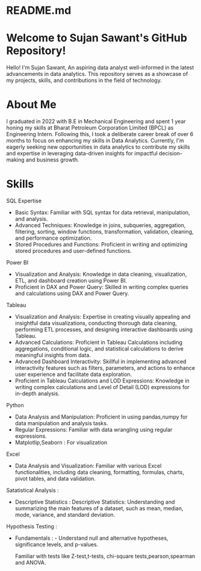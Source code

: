 # README.md

# Welcome to Sujan Sawant's GitHub Repository!
Hello! I'm Sujan Sawant, An aspiring data analyst well-informed in the latest advancements in data analytics. This repository serves as a showcase of my projects, skills, and contributions in the field of technology.

# About Me
I graduated in 2022 with B.E in Mechanical Engineering and spent 1 year honing my skills at Bharat Petroleum Corporation Limited (BPCL) as Engineering Intern. Following this, I took a deliberate career break of over 6 months to focus on enhancing my skills in Data Analytics. Currently, I'm eagerly seeking new opportunities in data analytics to contribute my skills and expertise in leveraging data-driven insights for impactful decision-making and business growth.

# Skills

SQL Expertise

- Basic Syntax: Familiar with SQL syntax for data retrieval, manipulation, and analysis.
- Advanced Techniques: Knowledge in joins, subqueries, aggregation, filtering, sorting, window functions, transformation, validation, cleaning, and performance optimization.
- Stored Procedures and Functions: Proficient in writing and optimizing stored procedures and user-defined functions.
  
Power BI

- Visualization and Analysis: Knowledge in data cleaning, visualization, ETL, and dashboard creation using Power BI.
- Proficient in DAX and Power Query: Skilled in writing complex queries and calculations using DAX and Power Query.

Tableau 

- Visualization and Analysis: Expertise in creating visually appealing and insightful data visualizations, conducting thorough data cleaning, performing ETL processes, and designing interactive dashboards using Tableau.
- Advanced Calculations: Proficient in Tableau Calculations including aggregations, conditional logic, and statistical calculations to derive meaningful insights from data.
- Advanced Dashboard Interactivity: Skillful in implementing advanced interactivity features such as filters, parameters, and actions to enhance user experience and facilitate data exploration.
- Proficient in Tableau Calculations and LOD Expressions: Knowledge in writing complex calculations and Level of Detail (LOD) expressions for in-depth analysis.

Python

- Data Analysis and Manipulation: Proficient in using pandas,numpy for data manipulation and analysis tasks.
- Regular Expressions: Familiar with data wrangling using regular expressions.
- Matplotlip,Seaborn : For visualization

Excel

- Data Analysis and Visualization: Familiar with various Excel functionalities, including data cleaning, formatting, formulas, charts, pivot tables, and data validation.

Satatistical Analysis :
- Descriptive Statistics : Descriptive Statistics: Understanding and summarizing the main features of a dataset, such as mean, median, mode, variance, and standard deviation.

Hypothesis Testing :
- Fundamentals : - Understand null and alternative hypotheses, significance levels, and p-values.
  
  Familiar with tests like Z-test,t-tests, chi-square tests,pearson,spearman and ANOVA. 

